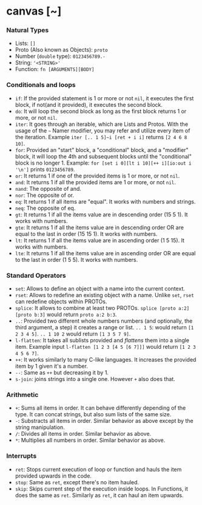 # canvas [~]

### Natural Types

- Lists: `[]`
- Proto (Also known as Objects): `proto`
- Number (`double` type): `0123456789.-`
- String: `'<STRING>'`
- Function: `fn [ARGUMENTS][BODY]`

### Conditionals and loops
- `if`: If the provided statement is 1 or more or not `nil`, it executes the first block, if not(and it provided), it executes the second block.
- `do`: It will loop the second block as long as the first block returns 1 or more, or not `nil`.
- `iter`: It goes through an iterable, which are Lists and Protos. With the usage of the `~` Namer modifier, you may refer and utilize every item of the iteration. Example `iter [.. 1 5]~i [ret + i i]` returns `[2 4 6 8 10]`.
- `for`: Provided an "start" block, a "conditional" block, and a "modifier" block, it will loop the 4th and subsequent blocks until the "conditional" block is no longer 1. Example: `for [set i 0][lt i 10][++ i][io:out i '\n']` prints `0123456789`.
- `or`: It returns 1 if one of the provided items is 1 or more, or not `nil`.
- `and`: It returns 1 if all the provided items are 1 or more, or not `nil`.
- `nand`: The opposite of and.
- `nor`: The opposite of or.
- `eq`: It returns 1 if all items are "equal". It works with numbers and strings.
- `neq`: The opposite of eq.
- `gt`: It returns 1 if all the items value are in descending order (15 5 1). It works with numbers.
- `gte`: It returns 1 if all the items value are in descending order OR are equal to the last in order (15 15 1). It works with numbers.
- `lt`: It returns 1 if all the items value are in ascending order (1 5 15). It works with numbers.
- `lte`: It returns 1 if all the items value are in ascending order OR are equal to the last in order (1 5 5). It works with numbers.

### Standard Operators

- `set`: Allows to define an object with a name into the current context.
- `rset`: Allows to redefine an existing object with a name. Unlike `set`, `rset` can redefine objects within PROTOs.
- `splice`: It allows to combine at least two PROTOs. `splice [proto a:2] [proto b:3]` would return `proto a:2 b:3`.
- `..`: Provided two different whole numbers numbers (and optionally, the third argument, a step) it creates a range or list. `.. 1 5`: would return `[1 2 3 4 5]`. `.. 1 10 2` would return `[1 3 5 7 9]`.
- `l-flatten`: It takes all sublists provided and _flattens_ them into a single item. Example input `l-flatten [1 2 3 [4 5 [6 7]]]` would return `[1 2 3 4 5 6 7]`.
- `++`: It works similarly to many C-like languages. It increases the provided item by 1 given it's a number.
- `--`: Same as `++` but decreasing it by 1.
- `s-join`: joins strings into a single one. However `+` also does that.

### Arithmetic

- `+`: Sums all items in order. It can behave differently depending of the type. It can concat strings, but also sum lists of the same size.
- `-`: Substracts all items in order. Similar behavior as above except by the string manipulation.
- `/`: Divides all items in order. Similar behavior as above.
- `*`: Multiplies all numbers in order. Similar behavior as above.

### Interrupts

- `ret`: Stops current execution of loop or function and hauls the item provided upwards in the code.
- `stop`: Same as `ret`, except there's no item hauled.
- `skip`: Skips current step of the execution inside loops. In Functions, it does the same as `ret`. Similarly as `ret`, it can haul an item upwards.